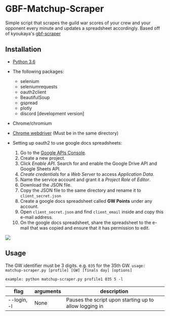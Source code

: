 # GBF-Matchup-Scraper

Simple script that scrapes the guild war scores of your crew and your opponent every minute and updates a spreadsheet accordingly. Based off of kyoukaya's [gbf-scraper](https://github.com/kyoukaya/gbf-scraper)

## Installation

* [Python 3.6](https://www.python.org/downloads/)
* The following packages:
  * selenium
  * seleniumrequests
  * oauth2client
  * BeautifulSoup
  * gspread
  * plotly
  * discord [development version]
* Chrome/chromium
* [Chrome webdriver](https://sites.google.com/a/chromium.org/chromedriver/downloads) (Must be in the same directory)

* Setting up oauth2 to use google docs spreadsheets:
  1. Go to the [Google APIs Console](https://console.developers.google.com/).
  2. Create a new project.
  3. Click *Enable API*. Search for and enable the Google Drive API and Google Sheets API.
  4. *Create credentials* for a *Web Server* to access *Application Data*.
  5. Name the service account and grant it a *Project Role* of *Editor*.
  6. Download the JSON file.
  7. Copy the JSON file to the same directory and rename it to `client_secret.json`
  8. Create a google docs spreadsheet called **GW Points** under any account.
  9. Open `client_secret.json` and find `client_email` inside and copy this e-mail address.
  10. On the google docs spreadsheet, share the spreadsheet to the e-mail that was copied and ensure that it has permission to edit.

![](https://i.imgur.com/fzwqc2u.gifv)
  
 ## Usage
 The GW identifier must be 3 digits. e.g. `035` for the 35th GW.
`usage: matchup-scraper.py [profile] [GW] [finals day] [options]`

`example: python matchup-scraper.py profile1 035 5 -l`

|flag|arguments|description|
|---------|---------|-----------|
|--login, -l|None|Pauses the script upon starting up to allow logging in|